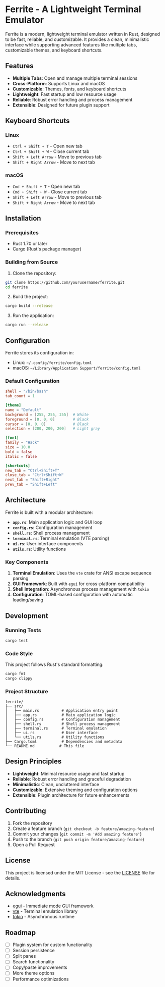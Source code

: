 # Ferrite - A Lightweight Terminal Emulator

Ferrite is a modern, lightweight terminal emulator written in Rust, designed to be fast, reliable, and customizable. It provides a clean, minimalistic interface while supporting advanced features like multiple tabs, customizable themes, and keyboard shortcuts.

## Features

- **Multiple Tabs**: Open and manage multiple terminal sessions
- **Cross-Platform**: Supports Linux and macOS
- **Customizable**: Themes, fonts, and keyboard shortcuts
- **Lightweight**: Fast startup and low resource usage
- **Reliable**: Robust error handling and process management
- **Extensible**: Designed for future plugin support

## Keyboard Shortcuts

### Linux
- `Ctrl + Shift + T` - Open new tab
- `Ctrl + Shift + W` - Close current tab
- `Shift + Left Arrow` - Move to previous tab
- `Shift + Right Arrow` - Move to next tab

### macOS
- `Cmd + Shift + T` - Open new tab
- `Cmd + Shift + W` - Close current tab
- `Shift + Left Arrow` - Move to previous tab
- `Shift + Right Arrow` - Move to next tab

## Installation

### Prerequisites

- Rust 1.70 or later
- Cargo (Rust's package manager)

### Building from Source

1. Clone the repository:
```bash
git clone https://github.com/yourusername/ferrite.git
cd ferrite
```

2. Build the project:
```bash
cargo build --release
```

3. Run the application:
```bash
cargo run --release
```

## Configuration

Ferrite stores its configuration in:
- Linux: `~/.config/ferrite/config.toml`
- macOS: `~/Library/Application Support/ferrite/config.toml`

### Default Configuration

```toml
shell = "/bin/bash"
tab_count = 1

[theme]
name = "Default"
background = [255, 255, 255]  # White
foreground = [0, 0, 0]        # Black
cursor = [0, 0, 0]            # Black
selection = [200, 200, 200]   # Light gray

[font]
family = "Hack"
size = 10.0
bold = false
italic = false

[shortcuts]
new_tab = "Ctrl+Shift+T"
close_tab = "Ctrl+Shift+W"
next_tab = "Shift+Right"
prev_tab = "Shift+Left"
```

## Architecture

Ferrite is built with a modular architecture:

- **`app.rs`**: Main application logic and GUI loop
- **`config.rs`**: Configuration management
- **`shell.rs`**: Shell process management
- **`terminal.rs`**: Terminal emulation (VTE parsing)
- **`ui.rs`**: User interface components
- **`utils.rs`**: Utility functions

### Key Components

1. **Terminal Emulation**: Uses the `vte` crate for ANSI escape sequence parsing
2. **GUI Framework**: Built with `egui` for cross-platform compatibility
3. **Shell Integration**: Asynchronous process management with `tokio`
4. **Configuration**: TOML-based configuration with automatic loading/saving

## Development

### Running Tests

```bash
cargo test
```

### Code Style

This project follows Rust's standard formatting:

```bash
cargo fmt
cargo clippy
```

### Project Structure

```
ferrite/
├── src/
│   ├── main.rs          # Application entry point
│   ├── app.rs           # Main application logic
│   ├── config.rs        # Configuration management
│   ├── shell.rs         # Shell process management
│   ├── terminal.rs      # Terminal emulation
│   ├── ui.rs            # User interface
│   └── utils.rs         # Utility functions
├── Cargo.toml           # Dependencies and metadata
└── README.md           # This file
```

## Design Principles

- **Lightweight**: Minimal resource usage and fast startup
- **Reliable**: Robust error handling and graceful degradation
- **Minimalistic**: Clean, uncluttered interface
- **Customizable**: Extensive theming and configuration options
- **Extensible**: Plugin architecture for future enhancements

## Contributing

1. Fork the repository
2. Create a feature branch (`git checkout -b feature/amazing-feature`)
3. Commit your changes (`git commit -m 'Add amazing feature'`)
4. Push to the branch (`git push origin feature/amazing-feature`)
5. Open a Pull Request

## License

This project is licensed under the MIT License - see the [LICENSE](LICENSE) file for details.

## Acknowledgments

- [egui](https://github.com/emilk/egui) - Immediate mode GUI framework
- [vte](https://github.com/alacritty/vte) - Terminal emulation library
- [tokio](https://tokio.rs/) - Asynchronous runtime

## Roadmap

- [ ] Plugin system for custom functionality
- [ ] Session persistence
- [ ] Split panes
- [ ] Search functionality
- [ ] Copy/paste improvements
- [ ] More theme options
- [ ] Performance optimizations 